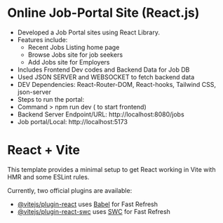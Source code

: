 # Online Job-Portal Site (React.js)
- Developed a Job Portal sites using React Library.
- Features include:
  * Recent Jobs Listing home page
  * Browse Jobs site for job seekers
  * Add Jobs site for Employers
- Includes Frontend Dev codes and Backend Data for Job DB
- Used JSON SERVER and WEBSOCKET to fetch backend data
- DEV Dependencies: React-Router-DOM, React-hooks, Tailwind CSS, json-server
- Steps to run the portal:
 - Command > npm run dev ( to start frontend)
 - Backend Server Endpoint/URL: http://localhost:8080/jobs  
 - Job portal/Local: http://localhost:5173

# React + Vite

This template provides a minimal setup to get React working in Vite with HMR and some ESLint rules.

Currently, two official plugins are available:

- [@vitejs/plugin-react](https://github.com/vitejs/vite-plugin-react/blob/main/packages/plugin-react/README.md) uses [Babel](https://babeljs.io/) for Fast Refresh
- [@vitejs/plugin-react-swc](https://github.com/vitejs/vite-plugin-react-swc) uses [SWC](https://swc.rs/) for Fast Refresh
